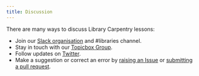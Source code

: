 ```yaml
---
title: Discussion
---
```


There are many ways to discuss Library Carpentry lessons:

- Join our [Slack organisation](https://slack-invite.carpentries.org/) and #libraries channel.
- Stay in touch with our [Topicbox Group](https://carpentries.topicbox.com/groups/discuss-library-carpentry).
- Follow updates on [Twitter](https://twitter.com/LibCarpentry).
- Make a suggestion or correct an error by [raising an Issue](https://github.com/LibraryCarpentry/lc-sql/issues) or [submitting a pull request](https://github.com/LibraryCarpentry/lc-sql/pulls).


